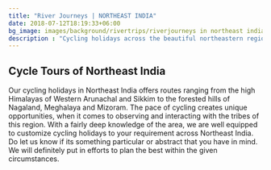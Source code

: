 ```yaml
---
title: "River Journeys | NORTHEAST INDIA"
date: 2018-07-12T18:19:33+06:00
bg_image: images/background/rivertrips/riverjourneys in northeast india.jpg
description : "Cycling holidays across the beautiful northeastern region of India"
---
```


## Cycle Tours of Northeast India

Our cycling holidays in Northeast India offers routes ranging from the high Himalayas of Western Arunachal and Sikkim to the forested hills of Nagaland, Meghalaya and Mizoram. The pace of cycling creates unique opportunities, when it comes to observing and interacting with the tribes of this region. With a fairly deep knowledge of the area, we are well equipped to customize cycling holidays to your requirement across Northeast India. Do let us know if its something particular or abstract that you have in mind. We will definitely put in efforts to plan the best within the given circumstances.